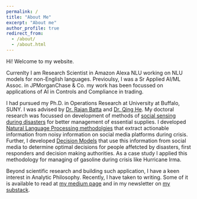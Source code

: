 ```yaml
---
permalink: /
title: "About Me"
excerpt: "About me"
author_profile: true
redirect_from: 
  - /about/
  - /about.html
---
```


Hi! Welcome to my website.

Currenlty I am Research Scientist in Amazon Alexa NLU working on NLU models for non-English languages. Previoulsy, I was a Sr Applied AI/ML Assoc. in JPMorganChase & Co. my work has been focussed on applications of AI in Controls and Compliance in trading. 

I had pursued my Ph.D. in Operations Research at University at Buffalo, SUNY. I was advised by [Dr. Rajan Batta](http://engineering.buffalo.edu/home/school/about/people/rajan-batta.html) and [Dr. Qing He](http://engineering.buffalo.edu/civil-structural-environmental/people/faculty_directory/qing-he.html). My doctoral research was focussed on development of methods of [social sensing during disasters](https://nsf.gov/awardsearch/showAward?AWD_ID=1663101&HistoricalAwards=false) for better management of essential supplies. I developed [Natural Language Processing methodolgies](https://akrm3008.github.io/publications/paper1/) that extract actionable information from noisy information on social media platforms during crisis. Further, I developed [Decision Models](https://akrm3008.github.io/publications/paper4/) that use this information from social media to determine optimal decisions for people affetcted by disasters, first responders and decision making authorities. As a case study I applied this methodology for managing of gasoline during crisis like Hurricane Irma.

Beyond scientific research and building such application, I have a keen interest in Analytic Philosophy. Recently, I have taken to writing. Some of it is available to read at [my medium page](https://medium.com/@abhinavkhr30) and in my newsletter on [my substack](https://abhinavkhare.substack.com/). 
